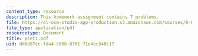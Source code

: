 ```yaml
---
content_type: resource
description: This homework assignment contains 7 problems.
file: https://ol-ocw-studio-app-production.s3.amazonaws.com/courses/8-022-physics-ii-electricity-and-magnetism-fall-2004/ddbd87ccfda4c85b876171e4ec340c17_pset1.pdf
file_type: application/pdf
resourcetype: Document
title: pset1.pdf
uid: ddbd87cc-fda4-c85b-8761-71e4ec340c17
---
```


